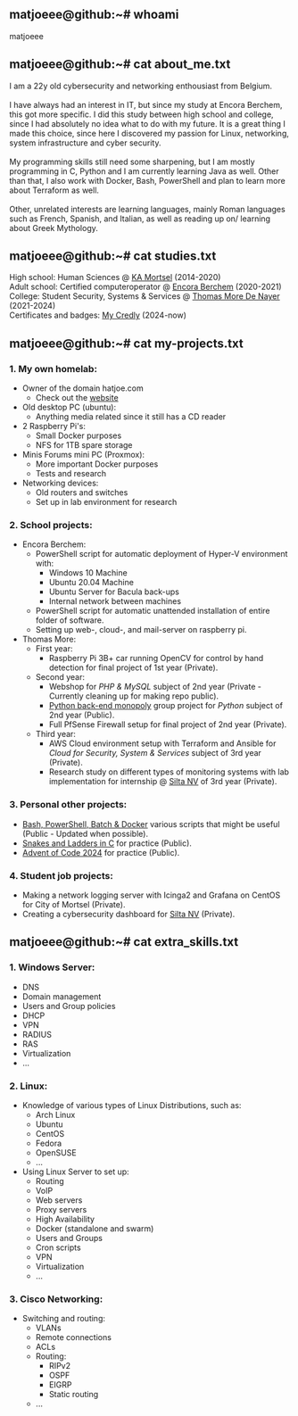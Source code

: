 ## matjoeee@github:~# whoami
matjoeee

## matjoeee@github:~# cat about_me.txt
I am a 22y old cybersecurity and networking enthousiast from Belgium. <br><br>
I have always had an interest in IT, but since my study at Encora Berchem, this got more specific. I did this study between high school and college, since I had absolutely no idea what to do with my future. It is a great thing I made this choice, since here I discovered my passion for Linux, networking, system infrastructure and cyber security. <br><br>
My programming skills still need some sharpening, but I am mostly programming in C, Python and I am currently learning Java as well. Other than that, I also work with Docker, Bash, PowerShell and plan to learn more about Terraform as well.<br><br>
Other, unrelated interests are learning languages, mainly Roman languages such as French, Spanish, and Italian, as well as reading up on/ learning about Greek Mythology.

## matjoeee@github:~# cat studies.txt
High school: Human Sciences @ [KA Mortsel](https://www.kamortsel.be/) (2014-2020) <br>
Adult school: Certified computeroperator @ [Encora Berchem](https://cvoencora.stedelijkonderwijs.be/) (2020-2021) <br>
College: Student Security, Systems & Services @ [Thomas More De Nayer](https://thomasmore.be/nl/campus-de-nayer) (2021-2024) <br>
Certificates and badges: [My Credly](https://www.credly.com/users/matthew-wuyts) (2024-now)

## matjoeee@github:~# cat my-projects.txt
### 1. My own homelab:
- Owner of the domain hatjoe.com
  - Check out the [website](https://about.hatjoe.com)
- Old desktop PC (ubuntu):
  - Anything media related since it still has a CD reader
- 2 Raspberry Pi's:
  - Small Docker purposes
  - NFS for 1TB spare storage
- Minis Forums mini PC (Proxmox):
  - More important Docker purposes
  - Tests and research
- Networking devices:
  - Old routers and switches
  - Set up in lab environment for research
### 2. School projects:
- Encora Berchem:
  - PowerShell script for automatic deployment of Hyper-V environment with:
    - Windows 10 Machine
    - Ubuntu 20.04 Machine
    - Ubuntu Server for Bacula back-ups
    - Internal network between machines
  - PowerShell script for automatic unattended installation of entire folder of software.
  - Setting up web-, cloud-, and mail-server on raspberry pi.
- Thomas More:
  - First year:
    - Raspberry Pi 3B+ car running OpenCV for control by hand detection for final project of 1st year (Private).
  - Second year:
    - Webshop for *PHP & MySQL* subject of 2nd year (Private - Currently cleaning up for making repo public).
    - [Python back-end monopoly](https://github.com/Python-Project-Thomas-More-year-2/backend-flask-Python-Project-Thomas-More-year-2) group project for *Python* subject of 2nd year (Public). 
    - Full PfSense Firewall setup for final project of 2nd year (Private).
  - Third year:
    - AWS Cloud environment setup with Terraform and Ansible for *Cloud for Security, System & Services* subject of 3rd year (Private).
    - Research study on different types of monitoring systems with lab implementation for internship @ [Silta NV](https://silta-ict.be/) of 3rd year (Private).
### 3. Personal other projects:
- [Bash, PowerShell, Batch & Docker](https://github.com/matjoeee/Scripting) various scripts that might be useful (Public - Updated when possible).
- [Snakes and Ladders in C](https://github.com/matjoeee/C_Snakes-and-Ladders) for practice (Public).
- [Advent of Code 2024](https://github.com/matjoeee/AoC-2024) for practice (Public).
### 4. Student job projects:
- Making a network logging server with Icinga2 and Grafana on CentOS for City of Mortsel (Private).
- Creating a cybersecurity dashboard for [Silta NV](https://silta-ict.be/) (Private).

## matjoeee@github:~# cat extra_skills.txt
### 1. Windows Server:
- DNS
- Domain management
- Users and Group policies
- DHCP
- VPN
- RADIUS
- RAS
- Virtualization
- ...
### 2. Linux:
- Knowledge of various types of Linux Distributions, such as:
  - Arch Linux
  - Ubuntu
  - CentOS
  - Fedora
  - OpenSUSE
  - ...
- Using Linux Server to set up:
  - Routing
  - VoIP
  - Web servers
  - Proxy servers
  - High Availability
  - Docker (standalone and swarm)
  - Users and Groups
  - Cron scripts
  - VPN
  - Virtualization
  - ...
### 3. Cisco Networking:
- Switching and routing:
  - VLANs
  - Remote connections
  - ACLs
  - Routing:
    - RIPv2
    - OSPF
    - EIGRP
    - Static routing
  - ...

